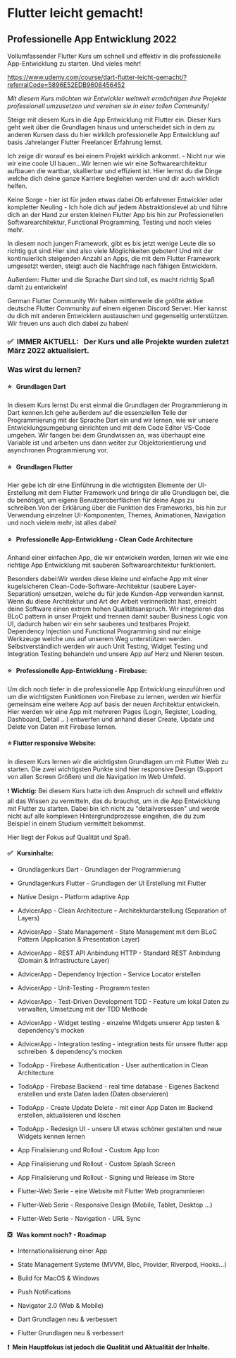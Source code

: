 # Flutter leicht gemacht! 

## Professionelle App Entwicklung 2022

Vollumfassender Flutter Kurs um schnell und effektiv in die professionelle App-Entwicklung zu starten. Und vieles mehr!

https://www.udemy.com/course/dart-flutter-leicht-gemacht/?referralCode=5896E52EDB9608456452



*Mit diesem Kurs möchten wir Entwickler weltweit ermächtigen ihre Projekte professionell umzusetzen und vereinen sie in einer tollen Community!*

Steige mit diesem Kurs in die App Entwicklung mit Flutter ein. Dieser Kurs geht weit über die Grundlagen hinaus und unterscheidet sich in dem zu anderen Kursen dass du hier wirklich professionelle App Entwicklung auf basis Jahrelanger Flutter Freelancer Erfahrung lernst.

Ich zeige dir worauf es bei einem Projekt wirklich ankommt. - Nicht nur wie wir eine coole UI bauen...Wir lernen wie wir eine Softwarearchitektur aufbauen die wartbar, skallierbar und effizient ist. Hier lernst du die Dinge welche dich deine ganze Karriere begleiten werden und dir auch wirklich helfen. 

Keine Sorge - hier ist für jeden etwas dabei.Ob erfahrener Entwickler oder kompletter Neuling - Ich hole dich auf jedem Abstraktionslevel ab und führe dich an der Hand zur ersten kleinen Flutter App bis hin zur Professionellen Softwarearchitektur, Functional Programming, Testing und noch vieles mehr. 

In diesem noch jungen Framework, gibt es bis jetzt wenige Leute die so richtig gut sind.Hier sind also viele Möglichkeiten geboten! Und mit der kontinuierlich steigenden Anzahl an Apps, die mit dem Flutter Framework umgesetzt werden, steigt auch die Nachfrage nach fähigen Entwicklern.

Außerdem: Flutter und die Sprache Dart sind toll, es macht richtig Spaß damit zu entwickeln!

German Flutter Community Wir haben mittlerweile die größte aktive deutsche Flutter Community auf einem eigenen Discord Server. Hier kannst du dich mit anderen Entwicklern austauschen und gegenseitig unterstützen. Wir freuen uns auch dich dabei zu haben!

### ✅  IMMER AKTUELL:   Der Kurs und alle Projekte wurden zuletzt März 2022 aktualisiert.

### Was wirst du lernen?

#### ⭐️   Grundlagen Dart

In diesem Kurs lernst Du erst einmal die Grundlagen der Programmierung in Dart kennen.Ich gehe außerdem auf die essenziellen Teile der Programmierung mit der Sprache Dart ein und wir lernen, wie wir unsere Entwicklungsumgebung einrichten und mit dem Code Editor VS-Code umgehen. Wir fangen bei dem Grundwissen an, was überhaupt eine Variable ist und arbeiten uns dann weiter zur Objektorientierung und asynchronen Programmierung vor.

#### ⭐️   Grundlagen Flutter

Hier gebe ich dir eine Einführung in die wichtigsten Elemente der UI-Erstellung mit dem Flutter Framework und bringe dir alle Grundlagen bei, die du benötigst, um eigene Benutzeroberflächen für deine Apps zu schreiben.Von der Erklärung über die Funktion des Frameworks, bis hin zur Verwendung einzelner UI-Komponenten, Themes, Animationen, Navigation und noch vielem mehr, ist alles dabei!

#### ⭐️   Professionelle App-Entwicklung - Clean Code Architecture

Anhand einer einfachen App, die wir entwickeln werden, lernen wir wie eine richtige App Entwicklung mit sauberen Softwarearchitektur funktioniert.

Besonders dabei:Wir werden diese kleine und einfache App mit einer kugelsicheren Clean-Code-Software-Architektur (saubere Layer-Separation) umsetzen, welche du für jede Kunden-App verwenden kannst. Wenn du diese Architektur und Art der Arbeit verinnerlicht hast, erreicht deine Software einen extrem hohen Qualitätsanspruch. Wir integrieren das BLoC pattern in unser Projekt und trennen damit sauber Business Logic von UI, dadurch haben wir ein sehr sauberes und testbares Projekt. Dependency Injection und Functional Programming sind nur einige Werkzeuge welche uns auf unserem Weg unterstützen werden. Selbstverständlich werden wir auch Unit Testing, Widget Testing und Integration Testing behandeln und unsere App auf Herz und Nieren testen.

#### ⭐️   Professionelle App-Entwicklung - Firebase:

Um dich noch tiefer in die professionelle App Entwicklung einzuführen und um die wichtigsten Funktionen von Firebase zu lernen, werden wir hierfür gemeinsam eine weitere App auf basis der neuen Architektur entwickeln. Hier werden wir eine App mit mehreren Pages (Login, Register, Loading, Dashboard, Detail .. ) entwerfen und anhand dieser Create, Update und Delete von Daten mit Firebase lernen. 

#### ⭐️ Flutter responsive Website:

In diesem Kurs lernen wir die wichtigsten Grundlagen um mit Flutter Web zu starten. Die zwei wichtigsten Punkte sind hier responsive Design (Support von allen Screen Größen) und die Navigation im Web Umfeld.

❗️ **Wichtig:** Bei diesem Kurs hatte ich den Anspruch dir schnell und effektiv all das Wissen zu vermitteln, das du brauchst, um in die App Entwicklung mit Flutter zu starten. Dabei bin ich nicht zu "detailversessen" und werde nicht auf alle komplexen Hintergrundprozesse eingehen, die du zum Beispiel in einem Studium vermittelt bekommst. 

Hier liegt der Fokus auf Qualität und Spaß.

#### ✅   Kursinhalte:

* Grundlagenkurs Dart - Grundlagen der Programmierung

* Grundlagenkurs Flutter - Grundlagen der UI Erstellung mit Flutter

* Native Design - Platform adaptive App

* AdvicerApp - Clean Architecture – Architekturdarstellung (Separation of Layers)

* AdvicerApp - State Management - State Management mit dem BLoC Pattern (Application & Presentation Layer)

* AdvicerApp - REST API Anbindung HTTP - Standard REST Anbindung (Domain & Infrastructure Layer)

* AdvicerApp - Dependency Injection - Service Locator erstellen

* AdvicerApp - Unit-Testing - Programm testen

* AdvicerApp - Test-Driven Development TDD - Feature um lokal Daten zu verwalten, Umsetzung mit der TDD Methode

* AdvicerApp - Widget testing - einzelne Widgets unserer App testen & dependency's mocken

* AdvicerApp - Integration testing - integration tests für unsere flutter app schreiben  & dependency's mocken

* TodoApp - Firebase Authentication - User authentication in Clean Architecture

* TodoApp - Firebase Backend - real time database - Eigenes Backend erstellen und erste Daten laden (Daten observieren)

* TodoApp - Create Update Delete - mit einer App Daten im Backend erstellen, aktualisieren und löschen

* TodoApp - Redesign UI - unsere UI etwas schöner gestalten und neue Widgets kennen lernen

* App Finalisierung und Rollout - Custom App Icon

* App Finalisierung und Rollout - Custom Splash Screen

* App Finalisierung und Rollout - Signing und Release im Store

* Flutter-Web Serie - eine Website mit Flutter Web programmieren

* Flutter-Web Serie - Responsive Design (Mobile, Tablet, Desktop …)

* Flutter-Web Serie - Navigation - URL Sync

#### ❎   Was kommt noch? - Roadmap

* Internationalisierung einer App

* State Management Systeme (MVVM, Bloc, Provider, Riverpod, Hooks...)

* Build for MacOS & Windows

* Push Notifications

* Navigator 2.0 (Web & Mobile)

* Dart Grundlagen neu & verbessert

* Flutter Grundlagen neu & verbessert

**❗️  Mein Hauptfokus ist jedoch die Qualität und Aktualität der Inhalte.**
